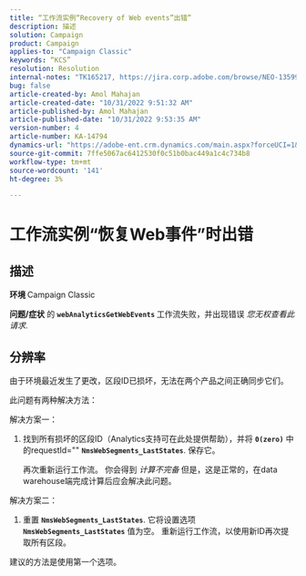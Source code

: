 ```yaml
---
title: “工作流实例“Recovery of Web events”出错”
description: 描述
solution: Campaign
product: Campaign
applies-to: "Campaign Classic"
keywords: “KCS”
resolution: Resolution
internal-notes: "TK165217, https://jira.corp.adobe.com/browse/NEO-13599"
bug: false
article-created-by: Amol Mahajan
article-created-date: "10/31/2022 9:51:32 AM"
article-published-by: Amol Mahajan
article-published-date: "10/31/2022 9:53:35 AM"
version-number: 4
article-number: KA-14794
dynamics-url: "https://adobe-ent.crm.dynamics.com/main.aspx?forceUCI=1&pagetype=entityrecord&etn=knowledgearticle&id=87914594-0159-ed11-9561-6045bd006079"
source-git-commit: 7ffe5067ac6412530f0c51b0bac449a1c4c734b8
workflow-type: tm+mt
source-wordcount: '141'
ht-degree: 3%

---
```


# 工作流实例“恢复Web事件”时出错

## 描述

<b>环境 </b>
Campaign Classic


<b>问题/症状</b>
的 <b>`webAnalyticsGetWebEvents` </b>工作流失败，并出现错误 *您无权查看此请求*.


## 分辨率


由于环境最近发生了更改，区段ID已损坏，无法在两个产品之间正确同步它们。

此问题有两种解决方法：

解决方案一：

1. 找到所有损坏的区段ID（Analytics支持可在此处提供帮助），并将 <b>`0(zero)`</b> 中的requestId=&quot;&quot; <b>`NmsWebSegments_LastStates`</b>. 保存它。

   再次重新运行工作流。 你会得到 *计算不完备* 但是，这是正常的，在data warehouse端完成计算后应会解决此问题。


解决方案二：

1. 重置 <b>`NmsWebSegments_LastStates`</b>. 它将设置选项 <b>`NmsWebSegments_LastStates`</b> 值为空。 重新运行工作流，以使用新ID再次提取所有区段。




建议的方法是使用第一个选项。

